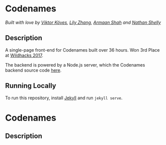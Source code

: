 # Codenames
*Built with love by [Viktor Köves][viktor], [Lily Zhang][lily], [Armaan Shah][armaan] and [Nathan Shelly][nathan]*

## Description
A single-page front-end for Codenames built over 36 hours. Won 3rd Place at [Wildhacks 2017][wildhacks].

The backend is powered by a Node.js server, which the Codenames backend source code [here](https://github.com/nathanshelly/codenames-back).

## Running Locally

To run this repository, install [Jekyll](https://jekyllrb.com/) and run `jekyll serve`.

# Codenames


## Description


[viktor]: https://github.com/vkoves
[lily]: https://github.com/lilyszhang
[armaan]: https://github.com/armaanshah96
[nathan]: https://github.com/nathanshelly
[wildhacks]: https://devpost.com/software/codenames
[front]: https://github.com/nathanshelly/codenames